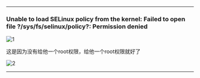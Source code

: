 

---

### Unable to load SELinux policy from the kernel: Failed to open file ?/sys/fs/selinux/policy?: Permission denied

![1](\medai\1.png)



这是因为没有给他一个root权限，给他一个root权限就好了

![2](\medai\2.png)

---

